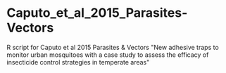 # Caputo_et_al_2015_Parasites-Vectors
R script for Caputo et al 2015 Parasites &amp; Vectors "New adhesive traps to monitor urban mosquitoes with a case study to assess the efficacy of insecticide control strategies in temperate areas" 
